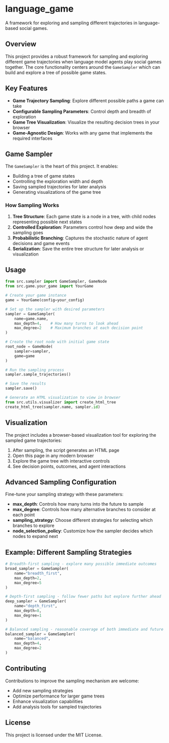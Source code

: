 # language_game

A framework for exploring and sampling different trajectories in language-based social games.

## Overview

This project provides a robust framework for sampling and exploring different game trajectories when language model agents play social games together. The core functionality centers around the `GameSampler` which can build and explore a tree of possible game states.

## Key Features

- **Game Trajectory Sampling**: Explore different possible paths a game can take
- **Configurable Sampling Parameters**: Control depth and breadth of exploration
- **Game Tree Visualization**: Visualize the resulting decision trees in your browser
- **Game-Agnostic Design**: Works with any game that implements the required interfaces

## Game Sampler

The `GameSampler` is the heart of this project. It enables:

- Building a tree of game states
- Controlling the exploration width and depth
- Saving sampled trajectories for later analysis
- Generating visualizations of the game tree

### How Sampling Works

1. **Tree Structure**: Each game state is a node in a tree, with child nodes representing possible next states
2. **Controlled Exploration**: Parameters control how deep and wide the sampling goes
3. **Probabilistic Branching**: Captures the stochastic nature of agent decisions and game events
4. **Serialization**: Save the entire tree structure for later analysis or visualization

## Usage

```python
from src.sampler import GameSampler, GameNode
from src.game.your_game import YourGame

# Create your game instance
game = YourGame(config=your_config)

# Set up the sampler with desired parameters
sampler = GameSampler(
    name=game.name,
    max_depth=4,    # How many turns to look ahead
    max_degree=2    # Maximum branches at each decision point
)

# Create the root node with initial game state
root_node = GameNode(
    sampler=sampler,
    game=game
)

# Run the sampling process
sampler.sample_trajectories()

# Save the results
sampler.save()

# Generate an HTML visualization to view in browser
from src.utils.visualizer import create_html_tree
create_html_tree(sampler.name, sampler.id)
```

## Visualization

The project includes a browser-based visualization tool for exploring the sampled game trajectories:

1. After sampling, the script generates an HTML page
2. Open this page in any modern browser
3. Explore the game tree with interactive controls
4. See decision points, outcomes, and agent interactions

## Advanced Sampling Configuration

Fine-tune your sampling strategy with these parameters:

- **max_depth**: Controls how many turns into the future to sample
- **max_degree**: Controls how many alternative branches to consider at each point
- **sampling_strategy**: Choose different strategies for selecting which branches to explore
- **node_selection_policy**: Customize how the sampler decides which nodes to expand next

## Example: Different Sampling Strategies

```python
# Breadth-first sampling - explore many possible immediate outcomes
broad_sampler = GameSampler(
    name="breadth_first",
    max_depth=2,
    max_degree=5
)

# Depth-first sampling - follow fewer paths but explore further ahead
deep_sampler = GameSampler(
    name="depth_first",
    max_depth=8,
    max_degree=1
)

# Balanced sampling - reasonable coverage of both immediate and future states
balanced_sampler = GameSampler(
    name="balanced",
    max_depth=4,
    max_degree=2
)
```

## Contributing

Contributions to improve the sampling mechanism are welcome:
- Add new sampling strategies
- Optimize performance for larger game trees
- Enhance visualization capabilities
- Add analysis tools for sampled trajectories

## License

This project is licensed under the MIT License.